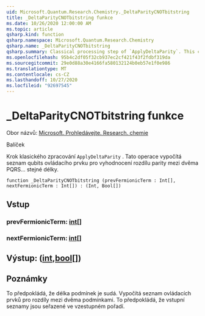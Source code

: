 ```yaml
---
uid: Microsoft.Quantum.Research.Chemistry._DeltaParityCNOTbitstring
title: _DeltaParityCNOTbitstring funkce
ms.date: 10/26/2020 12:00:00 AM
ms.topic: article
qsharp.kind: function
qsharp.namespace: Microsoft.Quantum.Research.Chemistry
qsharp.name: _DeltaParityCNOTbitstring
qsharp.summary: Classical processing step of `ApplyDeltaParity`. This computes a list of control qubits for evaluating parity difference between any two PQRS... terms of even length.
ms.openlocfilehash: 95b4c2df05f32cb937ec2cf421f43f2fdbf319da
ms.sourcegitcommit: 29e0d88a30e4166fa580132124b0eb57e1f0e986
ms.translationtype: MT
ms.contentlocale: cs-CZ
ms.lasthandoff: 10/27/2020
ms.locfileid: "92697545"
---
```

# <a name="_deltaparitycnotbitstring-function"></a>_DeltaParityCNOTbitstring funkce

Obor názvů: [Microsoft. Prohledávejte. Research. chemie](xref:Microsoft.Quantum.Research.Chemistry)

Balíček [](https://nuget.org/packages/)


Krok klasického zpracování `ApplyDeltaParity` .
Tato operace vypočítá seznam qubits ovládacího prvku pro vyhodnocení rozdílu parity mezi dvěma PQRS... stejné délky.

```qsharp
function _DeltaParityCNOTbitstring (prevFermionicTerm : Int[], nextFermionicTerm : Int[]) : (Int, Bool[])
```


## <a name="input"></a>Vstup

### <a name="prevfermionicterm--int"></a>prevFermionicTerm: [int](xref:microsoft.quantum.lang-ref.int)[]




### <a name="nextfermionicterm--int"></a>nextFermionicTerm: [int](xref:microsoft.quantum.lang-ref.int)[]





## <a name="output--intbool"></a>Výstup: ([int](xref:microsoft.quantum.lang-ref.int),[bool](xref:microsoft.quantum.lang-ref.bool)[])



## <a name="remarks"></a>Poznámky

To předpokládá, že délka podmínek je sudá.
Vypočítá seznam ovládacích prvků pro rozdíly mezi dvěma podmínkami.
To předpokládá, že vstupní seznamy jsou seřazené ve vzestupném pořadí.